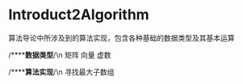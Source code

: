 # Introduct2Algorithm
算法导论中所涉及到的算法实现，包含各种基础的数据类型及其基本运算

/********************************************************************************数据类型****************************************************************************/\n
矩阵
向量
虚数

/********************************************************************************算法实现****************************************************************************/\n
寻找最大子数组
